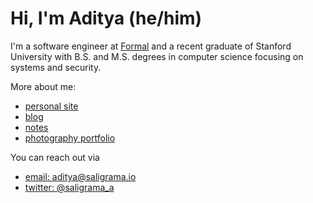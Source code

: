 # Hi, I'm Aditya (he/him)

I'm a software engineer at [Formal](https://joinformal.com) and a recent graduate of Stanford University with B.S. and M.S. degrees in computer science focusing on systems and security.

More about me:

* [personal site](https://saligrama.io)
* [blog](https://saligrama.io/blog)
* [notes](https://saligrama.io/notes)
* [photography portfolio](https://saligrama.io/photo)

You can reach out via

* [email: aditya@saligrama.io](mailto:aditya@saligrama.io)
* [twitter: @saligrama_a](https://twitter.com/saligrama_a)
